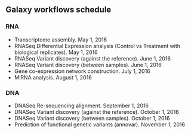 ## Galaxy workflows schedule
### RNA
* Transcriptome assembly. May 1, 2016 
* RNASeq Differential Expression analysis (Control vs Treatment with biological replicates). May 1, 2016
* RNASeq Variant discovery (against the reference). June 1, 2016
* RNASeq Variant discovery (between samples). June 1, 2016
* Gene co-expression network construction.	July 1, 2016
* MiRNA analysis. August 1, 2016


### DNA
* DNASeq Re-sequencing alignment. September 1, 2016
* DNASeq Variant discovery (against the reference). October 1, 2016
* DNASeq Variant discovery (between samples). October 1, 2016
* Prediction of functional genetic variants (annovar). November 1, 2016
